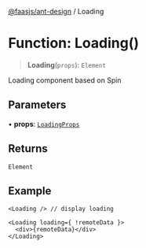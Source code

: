 [@faasjs/ant-design](../README.md) / Loading

# Function: Loading()

> **Loading**(`props`): `Element`

Loading component based on Spin

## Parameters

• **props**: [`LoadingProps`](../type-aliases/LoadingProps.md)

## Returns

`Element`

## Example

```tsx
<Loading /> // display loading

<Loading loading={ !remoteData }>
  <div>{remoteData}</div>
</Loading>
```
